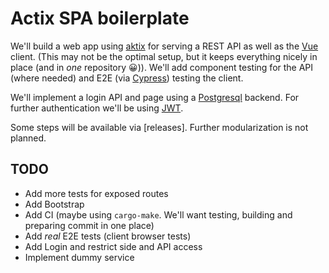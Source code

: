 # Actix SPA boilerplate

We'll build a web app using [aktix](https://actix.rs/)
for serving a REST API as well as the [Vue](https://vuejs.org/)
client. (This may not be the optimal setup, but it keeps everything
nicely in place (and in *one* repository :grinning:)).
We'll add component
testing for the API (where needed) and E2E
(via [Cypress](https://www.cypress.io/))
testing the client.

We'll implement a login API and page using a
[Postgresql](https://www.postgresql.org/) backend. For further
authentication we'll be using [JWT](https://jwt.io/).

Some steps will be available via [releases]. Further modularization
is not planned.

## TODO
- Add more tests for exposed routes
- Add Bootstrap
- Add CI (maybe using `cargo-make`. We'll want testing,
building and preparing commit in one place)
- Add *real* E2E tests (client browser tests)
- Add Login and restrict side and API access
- Implement dummy service
